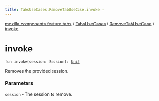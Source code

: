 ```yaml
---
title: TabsUseCases.RemoveTabUseCase.invoke - 
---
```


[mozilla.components.feature.tabs](../../index.html) / [TabsUseCases](../index.html) / [RemoveTabUseCase](index.html) / [invoke](./invoke.html)

# invoke

`fun invoke(session: Session): `[`Unit`](https://kotlinlang.org/api/latest/jvm/stdlib/kotlin/-unit/index.html)

Removes the provided session.

### Parameters

`session` - The session to remove.